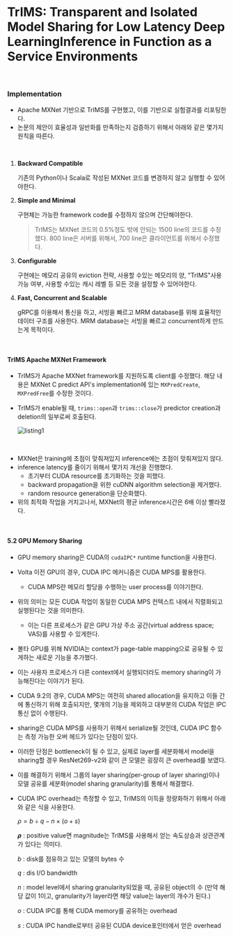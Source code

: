 # TrIMS: Transparent and Isolated Model Sharing for Low Latency Deep LearningInference in Function as a Service Environments

​    

### Implementation

- Apache MXNet 기반으로 TrIMS를 구현했고, 이를 기반으로 실험결과를 리포팅한다.
- 논문의 제안이 효율성과 일반화를 만족하는지 검증하기 위해서 아래와 같은 몇가지 원칙을 따른다.

​    

1. **Backward Compatible**

   기존의 Python이나 Scala로 작성된 MXNet 코드를 변경하지 않고 실행할 수 있어야한다.

2. **Simple and Minimal**

   구현체는 가능한 framework code를 수정하지 않으며 간단해야한다.

   > TrIMS는 MXNet 코드의 0.5%정도 밖에 안되는 1500 line의 코드를 수정했다. 800 line은 서버를 위해서, 700 line은 클라이언트를 위해서 수정했다.

3. **Configurable**

   구현에는 메모리 공유의 eviction 전략, 사용할 수있는 메모리의 양, "TrIMS"사용 가능 여부, 사용할 수있는 캐시 레벨 등 모든 것을 설정할 수 있어야한다.

4. **Fast, Concurrent and Scalable**

   gRPC를 이용해서 통신을 하고, 서빙을 빠르고 MRM database를 위해 효율적인 데이터 구조를 사용한다. MRM database는 서빙을 빠르고 concurrent하게 만드는게 목적이다.

​    

#### TrIMS Apache MXNet Framework

- TrIMS가 Apache MXNet framework를 지원하도록 client를 수정했다. 해당 내용은 MXNet C predict API's implementation에 있는 `MXPredCreate`, `MXPredFree`를 수정한 것이다.

- TrIMS가 enable될 때, `trims::open`과 `trims::close`가 predictor creation과 deletion의 일부로써 호출된다.  



  ![listing1](https://user-images.githubusercontent.com/13328380/52024826-81132f00-2545-11e9-9ed0-366362910096.PNG)

​    

- MXNet은 training에 초점이 맞춰져있지 inference에는 초점이 맞춰져있지 않다.
- inference latency를 줄이기 위해서 몇가지 개선을 진행했다.
  - 초기부터 CUDA resource를 초기화하는 것을 피했다.
  - backward propagation을 위한 cuDNN algorithm selection을 제거했다.
  - random resource generation을 단순화했다.
- 위의 최적화 작업을 거치고나서, MXNet의 평균 inference시간은 6배 이상 빨라졌다.

​    

#### 5.2 GPU Memory Sharing

- GPU memory sharing은 CUDA의 `cudaIPC*` runtime function을 사용한다.

- Volta 이전 GPU의 경우, CUDA IPC 메커니즘은 CUDA MPS를 활용한다.

  - CUDA MPS란 메모리 할당을 수행하는 user process를 이야기한다.

- 위의 의미는 모든 CUDA 작업이 동일한 CUDA MPS 컨텍스트 내에서 직렬화되고 실행된다는 것을 의미한다.

  - 이는 다른 프로세스가 같은 GPU 가상 주소 공간(virtual address space; VAS)를 사용할 수 있게한다.

- 볼타 GPU를 위해 NVIDIA는 context가 page-table mapping으로 공유될 수 있게하는 새로운 기능을 추가했다.

- 이는 사용자 프로세스가 다른 context에서 실행되더라도 memory sharing이 가능해진다는 이야기가 된다.

- CUDA 9.2의 경우, CUDA MPS는 여전히 shared allocation을 유지하고 이들 간에 통신하기 위해 호출되지만, 몇개의 기능을 제외하고 대부분의 CUDA 작업은 IPC 통신 없이 수행된다.

- sharing은 CUDA MPS를 사용하기 위해서 serialize될 것인데, CUDA IPC 함수는 측정 가능한 오버 헤드가 있다는 단점이 있다.

- 이러한 단점은 bottleneck이 될 수 있고, 실제로 layer를 세분화해서 model을 sharing할 경우 ResNet269-v2와 같이 큰 모델은 굉장히 큰 overhead를 보였다.

- 이를 해결하기 위해서 그룹의 layer sharing(per-group of layer sharing)이나 모델 공유를 세분화(model sharing granularity)를 통해서 해결했다.

- CUDA IPC overhead는 측정할 수 있고, TrIMS의 이득을 정량화하기 위해서 아래와 같은 식을 사용한다.



  $\rho = b \div q - n \times (o+s)$

  **$\rho$** : positive value면 magnitude는 TrIMS를 사용해서 얻는 속도상승과 상관관계가 있다는 의미다.

  $b$ : disk를 점유하고 있는 모델의 bytes 수

  $q$ : dis I/O bandwidth

  $n$ : model level에서 sharing granularity되었을 때, 공유된 object의 수 (만약 해당 값이 1이고, granularity가 layer라면 해당 value는 layer의 개수가 된다.)

  $o$ : CUDA IPC를 통해 CUDA memory를 공유하는 overhead

  $s$ : CUDA IPC handle로부터 공유된 CUDA device포인터에서 얻은 overhead
